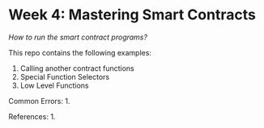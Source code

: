 # Week 4: Mastering Smart Contracts

*How to run the smart contract programs?*

This repo contains the following examples:

1. Calling another contract functions
2. Special Function Selectors
3. Low Level Functions

Common Errors:
1. 

References:
1. 